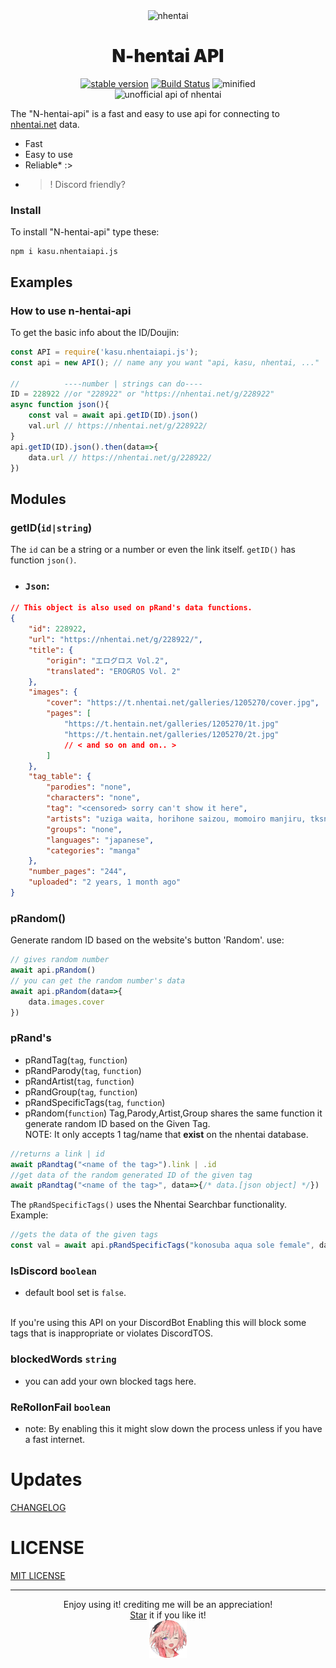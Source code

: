 <div align="center">
<img src="https://i.redd.it/fkg9yip5yyl21.png" height="50" title="nhentai"/><h1 style="font-weight:1000">N-hentai API</h1>
<p>

[![stable version](https://img.shields.io/badge/stable%20version-3.0.0-brightgreen?style=for-the-badge)](https://npmjs.com/package/kasu.nhentaiapi.js)
[![Build Status](https://img.shields.io/travis/IchimakiKasura/kasu.nhentaiapi.js.svg?style=for-the-badge)](https://travis-ci.com/IchimakiKasura/kasu.nhentaiapi.js)
![minified](https://img.shields.io/badge/-minified%20-gray?style=for-the-badge "3.0.0 version is now already MINIFIED!")<br/>
<img src="https://img.shields.io/badge/-Astolfo--chan%20is%20very%20happy%20that%20you%20are%20well%20cultured%20to%20use%20this-ff1100?style=for-the-badge" title="unofficial api of nhentai"/>
</div>

The "N-hentai-api" is a fast and easy to use api for connecting to [nhentai.net]("https://nhentai.net/") data.
* Fast
* Easy to use
* Reliable* :>
* >! Discord friendly?
### Install
To install "N-hentai-api" type these:
```
npm i kasu.nhentaiapi.js
```
## Examples
### How to use n-hentai-api
To get the basic info about the ID/Doujin:

```js
const API = require('kasu.nhentaiapi.js');
const api = new API(); // name any you want "api, kasu, nhentai, ..." 

//          ----number | strings can do----
ID = 228922 //or "228922" or "https://nhentai.net/g/228922"
async function json(){
    const val = await api.getID(ID).json()
    val.url // https://nhentai.net/g/228922/
}
api.getID(ID).json().then(data=>{
    data.url // https://nhentai.net/g/228922/
})
```
## Modules
### getID(``id|string``)
The ``id`` can be a string or a number or even the link itself.
``getID()`` has function ``json()``.
- ### ``Json``:
```json
// This object is also used on pRand's data functions.
{
    "id": 228922,
    "url": "https://nhentai.net/g/228922/",
    "title": { 
        "origin": "エログロス Vol.2",
        "translated": "EROGROS Vol. 2"
    },
    "images": { 
        "cover": "https://t.nhentai.net/galleries/1205270/cover.jpg",
        "pages": [
            "https://t.hentain.net/galleries/1205270/1t.jpg"
            "https://t.hentain.net/galleries/1205270/2t.jpg"
            // < and so on and on.. >
        ]
    },
    "tag_table": {
        "parodies": "none",
        "characters": "none",
        "tag": "<censored> sorry can't show it here",
        "artists": "uziga waita, horihone saizou, momoiro manjiru, tksn, faith, zero punch, hayami kuro, ai7n, senmu",
        "groups": "none",
        "languages": "japanese",
        "categories": "manga"
    },
    "number_pages": "244",
    "uploaded": "2 years, 1 month ago"
}
```
### pRandom()
Generate random ID based on the website's button 'Random'.
use:
```js
// gives random number
await api.pRandom()
// you can get the random number's data
await api.pRandom(data=>{
    data.images.cover
})
```
### pRand's
* pRandTag(`tag`, `function`)
* pRandParody(`tag`, `function`)
* pRandArtist(`tag`, `function`)
* pRandGroup(`tag`, `function`)
* pRandSpecificTags(`tag`, `function`)
* pRandom(`function`)
Tag,Parody,Artist,Group shares the same function it generate random ID based on the Given Tag. <br/>
NOTE: It only accepts 1 tag/name that **exist** on the nhentai database.
```js
//returns a link | id
await pRandtag("<name of the tag>").link | .id
//get data of the random generated ID of the given tag
await pRandtag("<name of the tag>", data=>{/* data.[json object] */})
```
The ``pRandSpecificTags()`` uses the Nhentai Searchbar functionality.
Example:
```js
//gets the data of the given tags
const val = await api.pRandSpecificTags("konosuba aqua sole female", data=>{/* data.[json object] */})
```
### IsDiscord `boolean`
- default bool set is `false`.
<br/>
If you're using this API on your DiscordBot Enabling this will block some tags that is inappropriate or violates DiscordTOS.

### blockedWords `string`
- you can add your own blocked tags here.
### ReRollonFail `boolean`
- note: By enabling this it might slow down the process unless if you have a fast internet.
# Updates
[CHANGELOG](https://github.com/IchimakiKasura/kasu.nhentaiapi.js/blob/main/CHANGELOG.md)
# LICENSE 
[MIT LICENSE](https://github.com/IchimakiKasura/kasu.nhentaiapi.js/blob/main/README.md)
<hr>
<p align="center">
Enjoy using it! crediting me will be an appreciation!<br/>
<a href="https://github.com/IchimakiKasura/kasu.nhentaiapi.js" title="Star it!">Star</a> it if you like it!<br/>
<img src="https://raw.githubusercontent.com/IchimakiKasura/IchimakiKasura/main/astorufo.png" title="Created by Ichimaki" height="60"/>